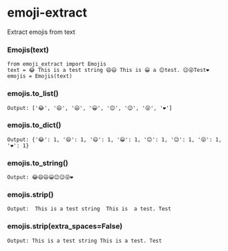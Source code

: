 # emoji-extract
 Extract emojis from text






### Emojis(text)
    from emoji_extract import Emojis
    text = 😂 This is a test string 😄😃 This is 😀 a 😊test. 😉😜Test❤️
    emojis = Emojis(text)

### emojis.to_list()
    Output: ['😂', '😄', '😃', '😀', '😊', '😉', '😜', '❤️']

### emojis.to_dict()
    Output: {'😂': 1, '😄': 1, '😃': 1, '😀': 1, '😊': 1, '😉': 1, '😜': 1, '❤️': 1}

### emojis.to_string()
    Output: 😂😄😃😀😊😉😜❤️

### emojis.strip()
    Output:  This is a test string  This is  a test. Test

### emojis.strip(extra_spaces=False)
    Output: This is a test string This is a test. Test
